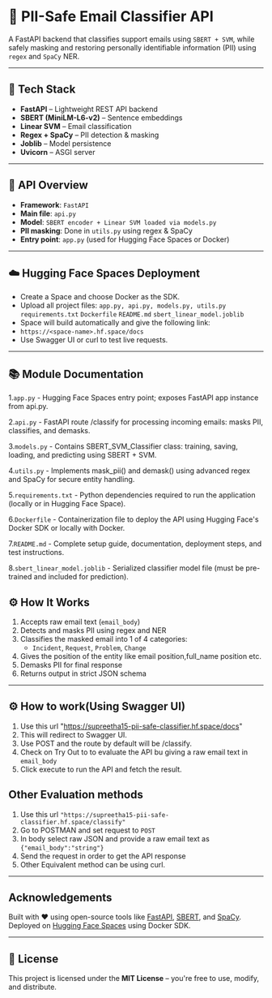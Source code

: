 # 🧠 PII-Safe Email Classifier API

A FastAPI backend that classifies support emails using `SBERT + SVM`, while safely masking and restoring personally identifiable information (PII) using `regex` and `SpaCy` NER.

---

## 🔧 Tech Stack

- **FastAPI** – Lightweight REST API backend
- **SBERT (MiniLM-L6-v2)** – Sentence embeddings
- **Linear SVM** – Email classification
- **Regex + SpaCy** – PII detection & masking
- **Joblib** – Model persistence
- **Uvicorn** – ASGI server

---

## 🔌 API Overview
- **Framework**: `FastAPI`
- **Main file**: `api.py`
- **Model**: `SBERT encoder + Linear SVM loaded via models.py`
- **PII masking**: Done in `utils.py` using regex & SpaCy
- **Entry point**: `app.py` (used for Hugging Face Spaces or Docker)

---
## ☁️ Hugging Face Spaces Deployment
- Create a Space and choose Docker as the SDK.
- Upload all project files:
   `app.py, api.py, models.py, utils.py`
   `requirements.txt`
   `Dockerfile`
   `README.md`
   `sbert_linear_model.joblib`
- Space will build automatically and give the following link:
- `https://<space-name>.hf.space/docs`
- Use Swagger UI or curl to test live requests.

---
## 📚 Module Documentation
   1.`app.py` - Hugging Face Spaces entry point; exposes FastAPI app instance from api.py.
   
   2.`api.py` -  FastAPI route /classify for processing incoming emails: masks PII, classifies, and demasks.
   
   3.`models.py` - Contains SBERT_SVM_Classifier class: training, saving, loading, and predicting using SBERT + SVM.
   
   4.`utils.py` - Implements mask_pii() and demask() using advanced regex and SpaCy for secure entity handling.
   
   5.`requirements.txt` - Python dependencies required to run the application (locally or in Hugging Face Space).
   
   6.`Dockerfile` - Containerization file to deploy the API using Hugging Face's Docker SDK or locally with Docker.
   
   7.`README.md` - Complete setup guide, documentation, deployment steps, and test instructions.
   
   8.`sbert_linear_model.joblib` - Serialized classifier model file (must be pre-trained and included for prediction).

## ⚙️ How It Works

1. Accepts raw email text (`email_body`)
2. Detects and masks PII using regex and NER
3. Classifies the masked email into 1 of 4 categories:
   - `Incident`, `Request`, `Problem`, `Change`
4. Gives the position of the entity like email position,full_name position etc.
5. Demasks PII for final response
6. Returns output in strict JSON schema

---

## ⚙️ How to work(Using Swagger UI)
1. Use this url "https://supreetha15-pii-safe-classifier.hf.space/docs"
2. This will redirect to Swagger UI.
3. Use POST and the route by default will be /classify.
4. Check on Try Out to to evaluate the API bu giving a raw email text in `email_body`
5. Click execute to run the API and fetch the result.

## Other Evaluation methods
1. Use this url `"https://supreetha15-pii-safe-classifier.hf.space/classify"`
2. Go to POSTMAN and set request to `POST`
3. In body select raw JSON and provide a raw email text as `{"email_body":"string"}`
4. Send the request in order to get the API response
5. Other Equivalent method can be using curl.



---

## Acknowledgements

Built with ❤️ using open-source tools like [FastAPI](https://fastapi.tiangolo.com/), [SBERT](https://www.sbert.net/), and [SpaCy](https://spacy.io/).  
Deployed on [Hugging Face Spaces](https://huggingface.co/spaces) using Docker SDK.

---

## 📜 License

This project is licensed under the **MIT License** – you're free to use, modify, and distribute.

